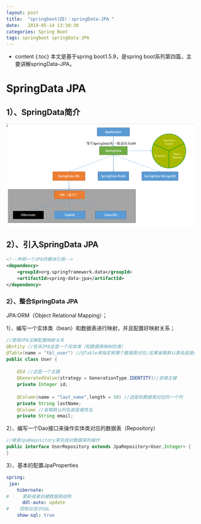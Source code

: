 ```yaml
---
layout: post
title:  "springboot(四)：springData-JPA "
date:   2019-05-14 13:30:30
categories: Spring Boot
tags: springboot springData-JPA
---
```


* content
{:toc}
本文是基于spring boot1.5.9，是spring boot系列第四篇，主要讲解springData-JPA。






# SpringData JPA

## 1）、SpringData简介

![](images/搜狗截图20180306105412.png)

## 2）、引入SpringData JPA
```xml
<!--声明一个JPA的模块引用-->
<dependency>
    <groupId>org.springframework.data</groupId>
    <artifactId>spring-data-jpa</artifactId>
</dependency>
```

### 2）、整合SpringData JPA

JPA:ORM（Object Relational Mapping）；

1）、编写一个实体类（bean）和数据表进行映射，并且配置好映射关系；

```java
//使用JPA注解配置映射关系
@Entity //告诉JPA这是一个实体类（和数据表映射的类）
@Table(name = "tbl_user") //@Table来指定和哪个数据表对应;如果省略默认表名就是user；
public class User {

    @Id //这是一个主键
    @GeneratedValue(strategy = GenerationType.IDENTITY)//自增主键
    private Integer id;

    @Column(name = "last_name",length = 50) //这是和数据表对应的一个列
    private String lastName;
    @Column //省略默认列名就是属性名
    private String email;
```

2）、编写一个Dao接口来操作实体类对应的数据表（Repository）

```java
//继承JpaRepository来完成对数据库的操作
public interface UserRepository extends JpaRepository<User,Integer> {
}

```

3）、基本的配置JpaProperties

```yaml
spring:  
 jpa:
    hibernate:
#     更新或者创建数据表结构
      ddl-auto: update
#    控制台显示SQL
    show-sql: true
```
